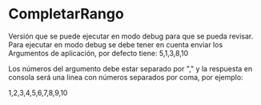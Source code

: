 # CompletarRango
Versión que se puede ejecutar en modo debug para que se pueda revisar.
Para ejecutar en modo debug se debe tener en cuenta enviar los Argumentos de aplicación, por defecto tiene: 5,1,3,8,10

Los números del argumento debe estar separado por "," y la respuesta en consola será una linea con números separados por coma, por ejemplo:

1,2,3,4,5,6,7,8,9,10
